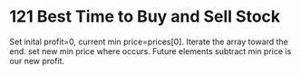 # 121 Best Time to Buy and Sell Stock

Set inital profit=0, current min price=prices[0].
Iterate the array toward the end. set new min price where occurs. Future elements subtract min price is our new profit.
